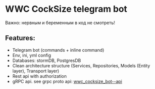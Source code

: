 # WWC CockSize telegram bot

Важно: нервным и беременным в код не смотреть!

## Features:
- Telegram bot (commands + inline command)
- Env, ini, yml config
- Databases: stormDB, PostgresDB
- Clean architecture structure (Services, Repositories, Models (Entity layer), Transport layer)
- Rest api with authorization
- gRPC api. see grpc proto api: [wwc_cocksize_bot--api](https://github.com/ankogit/wwc_cocksize_bot--api)